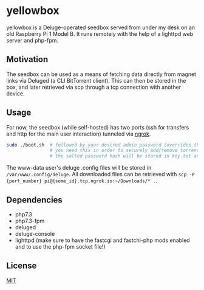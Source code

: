 # yellowbox
yellowbox is a Deluge-operated seedbox served from under my desk on an old Raspberry Pi 1 Model B. It runs remotely with the help of a lighttpd web server and php-fpm.

## Motivation

The seedbox can be used as a means of fetching data directly from magnet links via Deluged (a CLI BitTorrent client). This can then be stored in the box, and later retrieved via scp through a tcp connection with another device.

## Usage

For now, the seedbox (while self-hosted) has two ports (ssh for transfers and http for the main user interaction) tunneled via [ngrok](https://ngrok.com).
```bash
sudo ./boot.sh  # followed by your desired admin password (overrides the current one if it exists)
                # you need this in order to securely add/remove torrents
                # the salted password hash will be stored in key.txt and the seedbox server will be hosted on localhost:80
```
The www-data user's deluge .config files will be stored in `/var/www/.config/deluge`.
All downloaded files can be retrieved with `scp -P {port_number} pi@{some_id}.tcp.ngrok.io:~/Downloads/* .`.

## Dependencies

- php7.3
- php7.3-fpm
- deluged
- deluge-console
- lighttpd (make sure to have the fastcgi and fastchi-php mods enabled and to use the php-fpm socket file!)

## License
[MIT](https://choosealicense.com/licenses/mit/)
